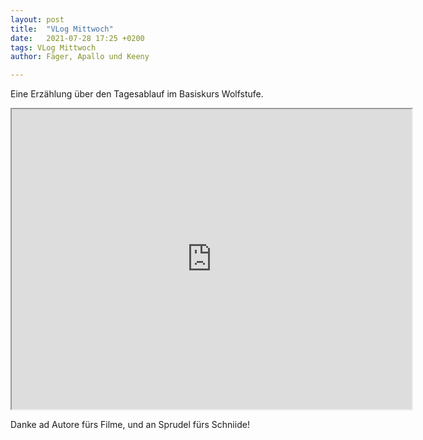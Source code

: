 ```yaml
---
layout: post
title:  "VLog Mittwoch"
date:   2021-07-28 17:25 +0200
tags: VLog Mittwoch
author: Fäger, Apallo und Keeny

---
```

Eine Erzählung über den Tagesablauf im Basiskurs Wolfstufe.

<iframe src="https://drive.google.com/file/d/1BqDOmbRNgLKL1JdrBPacNggJ8vsIF42g/preview" width="640" height="480" allow="autoplay"></iframe>


Danke ad Autore fürs Filme, und an Sprudel fürs Schniide!
